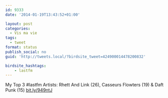 ```yaml
---
id: 9333
date: '2014-01-19T13:43:52+01:00'

layout: post
categories:
  - Vis ma vie
tags:
  - tweet
format: status
publish_social: no
guid: 'http://tweets.local/?birdsite_tweet=424900014478200832'

birdsite_hashtags:
    - lastfm
---
```


My Top 3 #lastfm Artists: Rhett And Link (26), Casseurs Flowters (19) &amp; Daft Punk (15) [bit.ly/949ntJ](http://bit.ly/949ntJ)